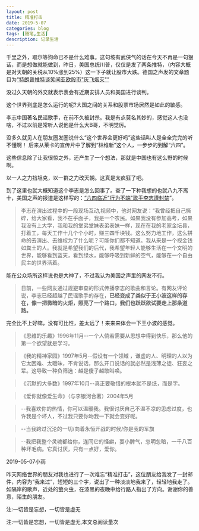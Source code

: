 ```yaml
---
layout: post
title: 精准打击
date: 2019-5-07
categories: blog
tags: [随笔,生活]
description: 记录生活
---
```



千里之外，取尔等狗命已不是什么难事。这句坡有武侠气的话在今天不再是一句狠话，而是想做就能做到，昨日，美国总统川普，仅仅是发了两条推特，（内容大概是对天朝的关税从10%涨到25%）这一下子就让股市大跌。德国之声发的文章题目为[“特朗普推特谈笑间亚欧股市"灰飞烟灭"”](https://p.dw.com/p/3HzsE)

没过久天朝的外交就表示表会有近期安排人员和美国进行谈判。

这个世界到底是怎么运行的呢?大国之间的关系和股票市场居然是如此的敏感。

李志中国著名民谣歌手，在前不久被封杀。我是有点莫名其妙的，感觉这人也没啥，不过以前是常听人说他是什么大B哥，不明觉厉。

没多久就见人在朋友圈发圈说什么“这个世界会更好吗”这些话叫人是全全完完的听不懂啊！ 后来从莱卡的宣传片中了解到“林维新”这个人，一步步的到解“六四”。

这些信息除了让我很惊之外，还产生了一个想法，那就是中国也有这么野的时候啊。

以一人之力挡坦克，以一群之力改天朝。这真是太疯狂了吧。

到了这里也就大概知道这个李志是怎么回事了。查了一下种我想的也就八九不离十，美国之声的报道是这样写的：[“六四临近"行为不端"歌手李志遭封禁](https://www.voachinese.com/a/chinese-pop-singer-banned/4875105.html)”。

>李志在演出过程中的一段现场互动,视频中，他对网友说：“我曾经把自己撕碎，给大家看，我不在乎面子，我是一个农民。如果我没有参加高考，如果我没有上大学，我和我的堂弟堂妹表弟表妹一样，现在在我的老家金坛县，打着工，每天工作十几个个小时，赚三四千块钱。这么努力地工作，这么拼命的去演出、去维权为了什么呢？可能你们都不知道。我从来是一个视金钱如粪土的人。我就是希望我们的后代，我希望年轻人能够生活在一个文明的世界，能够看到蓝天，看到绿水，能够呼吸到新鲜的空气，能够在一个自由民主的世界活着。

能在公众场所这样说也是大神了，不过我认为美国之声里的网友不行。

>日前，一些网友通过规避审查的形式传播李志的歌曲和言论。有网友评论说，李志已经超越了民谣歌手的存在，**已经变成了类似于王小波这样的存在，像一把微暗的火炬，照亮了一个路口，我们也跃跃欲试要走上那条道路。**

完全比不上好嘛，没有可比性，差太远了！来来来体会一下王小波的感觉。

>《思维的乐趣》1996年11月--一个人倘若需要从思想中得到快乐，那么他的第一个欲望就是学习。

>《我的精神家园》1997年5月--假设有一个领域 ，谦虚的人、明理的人以为它太困难、太暧昧，不肯说话，那么开口说话的就必然是浅薄之徒、狂妄之辈。这导致一种负筛选：越是傻子越敢叫唤。

>《沉默的大多数》1997年10月--真正要敬惜的根本就不是纸，而是字。

>《爱你就像爱生命》（与李银河合著）2004年5月

>--我喜欢你的热情，你可以温暖我。我很讨厌自己不温不凉的思虑过度，也许我是个坏人，不过我只要你吻我一下就会变好呢。

>--当我跨过沉沦的一切/向着永恒开战的时候/你是我的军旗

>--我把我整个灵魂都给你，连同它的怪癖，耍小脾气，忽明忽暗，一千八百种坏毛病。它真讨厌，只有一点好，爱你。

2019-05-07小雨

昨天网络世界的朋友对我也进行了一次难忘“精准打击”，这位朋友给我发了一封邮件，内容为“我来过”，短短的三个字，说出了一种淡淡地我来了，轻轻地我走了。如隔岸的歌声，近处的萤火虫，在漆黑的夜晚中给行路人指出了方向。谢谢你的善意，陌生的朋友。

注:一切皆是忘想，一切皆是虚无

<span id="busuanzi_container_page_pv">
  注:一切皆是忘想，一切皆是虚无,本文总阅读量<span id="busuanzi_value_page_pv"></span>次
</span>


